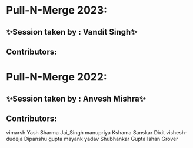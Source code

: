 # Pull-N-Merge 2023:

## ✨Session taken by : Vandit Singh✨

## Contributors:

# Pull-N-Merge 2022:

## ✨Session taken by : Anvesh Mishra✨

## Contributors:
vimarsh
Yash Sharma
Jai_Singh
manupriya
Kshama
Sanskar Dixit
vishesh-dudeja
Dipanshu gupta
mayank yadav
Shubhankar Gupta
Ishan Grover
